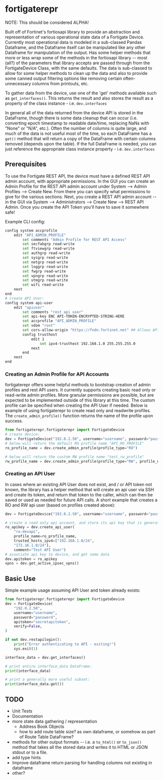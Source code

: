 # fortigaterepr

NOTE:  This should be considered ALPHA!

Built off of Fortinet's fortiosapi library to provide an abstraction and representation of various operational state data of a Fortigate Device.  Currently most operational data is modeled in a sub-classed Pandas Dataframe, and the Dataframe itself can be manipulated like any other Dataframe for manipulation of the output.  Has some helper methods that more or less wrap some of the methods in the fortiosapi library -- most (all?) of the parameters that library accepts are passed through from the FortigateDevice Class, with the same defaults.  The data is sub-classed to allow for some helper methods to clean up the data and also to provide some canned output filtering options like removing certain often-unnecessary columns from printouts, etc.

To gather data from the device, use one of the 'get' methods available such as `get_interfaces()`.  This returns the result and also stores the result as a property of the class instance - i.e. `dev.interfaces`

In general all of the data returned from the device API is stored in the DataFrame, though there is some data cleanup that can occur (i.e. converting epoch timestamp to readable date/time, replacing NaNs with "None" or "N/A", etc.).  Often the number of columns is quite large, and much of the data is not useful most of the time, so each DataFrame has a `get()` method that will return a copy of the DataFrame with certain columns removed (depends upon the table).  If the full DataFrame is needed, you can just reference the appropriate class instance property - i.e. `dev.interfaces`

## Prerequisites

To use the Fortigate REST API, the device must have a defined REST API admin account, with appropriate permissions.  In the GUI you can create an Admin Profile for the REST API admin account under System --> Admin Profiles --> Create New.  From there you can specify what permissions to give for the various sections.  Next, you create a REST API admin account -- in the GUI via System --> Administrators --> Create New --> REST API Admin.  Once you create the API Token you'll have to save it somewhere safe!

Example CLI config:

```bash
config system accprofile
    edit "API_ADMIN_PROFILE"
        set comments "Admin Profile for REST API Access"
        set secfabgrp read-write
        set ftviewgrp read-write
        set authgrp read-write
        set sysgrp read-write
        set netgrp read-write
        set loggrp read-write
        set fwgrp read-write
        set vpngrp read-write
        set utmgrp read-write
        set wifi read-write
    next
end
# create API User:
config system api-user
    edit "apiuser"
        set comments "rest api user"
        set api-key ENC API-TOKEN-ENCRYPTED-STRING-HERE
        set accprofile "API_ADMIN_PROFILE"
        set vdom "root"
        set cors-allow-origin "https://fndn.fortinet.net" ## Allows API exploration with FNDN
        config trusthost
            edit 1
                set ipv4-trusthost 192.168.1.0 255.255.255.0
            next
        end
    next
end
```

### Creating an Admin Profile for API Accounts

fortigaterepr offers some helpful methods to bootstrap creation of admin profiles and rest API users.  It currently supports creating basic read only or read-write admin profiles.  More granular permissions are possible, but are expected to be implemented outside of this library at this time.  The custom profile can be specified when creating the API User if needed.  Below is example of using fortigaterepr to create read only and readwrite profiles.  The `create_admin_profile()` function returns the name of the profile upon success.

```python
from fortigaterepr.fortigaterepr import FortigateDevice
# create device:
dev = FortigateDevice("192.0.2.50", username="username", password="password", verify=False)
# below will return the default RO profile name "API_RO_PROFILE"
ro_profile_name = dev.create_admin_profile(profile_type="RO")

# below will return the custom RW profile name "test_rw_profile"
rw_profile_name = dev.create_admin_profile(profile_type="RW", profile_name="test_rw_profile")
```

### Creating an API User

In cases where an existing API User does not exist, and / or API token not known, the library has a helper method that will create an api user via SSH and create its token, and return that token to the caller, which can then be saved or used as needed for future API calls.  A short example that creates a RO and RW api user (based on profiles created above):

```python
dev = FortigateDevice("192.0.2.50", username="username", password="password", verify=False)

# create a read only api account, and store its api key that is generated
ro_apikey = dev.create_api_user(
    "ro-devapi",
    profile_name=ro_profile_name,
    trusted_hosts_ipv4=["192.168.1.0/24",
    "172.16.1.0/24"],
    comment="Test API User")
# associate api key to device, and get some data
dev.apitoken = ro_apikey
vpns = dev.get_active_ipsec_vpns()
```

## Basic Use

Simple example usage assuming API User and token already exists:

```python
from fortigaterepr.fortigaterepr import FortigateDevice
dev = FortigateDevice(
    "192.0.2.50",
    username="username",
    password="password",
    apitoken="secretapitoken",
    verify=False,
)

if not dev.restapilogin():
    print("Error authenticating to API - exiting!")
    sys.exit(1)

interface_data = dev.get_interfaces()

# print entire interface_data DataFrame:
print(interface_data)

# print a generally more useful subset:
print(interface_data.get())
```

## TODO

* Unit Tests
* Documentation
* more state data gathering / representation
  * Address Book Objects
  * how to add route table size?  as own dataframe, or somehow as part of Route Table DataFrame?
* methods for other output formats -- i.e. a `to_html()` or `to_json()` method that takes all the stored data and writes it to HTML or JSON stdout or to a file.
* add type hints
* Improve dataframe return parsing for handling columns not existing in dataframe
* other?
